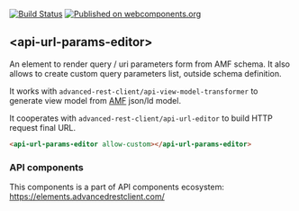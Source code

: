 [![Build Status](https://travis-ci.org/advanced-rest-client/auth-methods.svg?branch=stage)](https://travis-ci.org/advanced-rest-client/api-url-params-editor)
[![Published on webcomponents.org](https://img.shields.io/badge/webcomponents.org-published-blue.svg)](https://www.webcomponents.org/element/advanced-rest-client/api-url-params-editor)

## &lt;api-url-params-editor&gt;

An element to render query / uri parameters form from AMF schema.
It also allows to create custom query parameters list, outside schema definition.

It works with `advanced-rest-client/api-view-model-transformer` to generate
view model from [AMF](https://github.com/mulesoft/amf) json/ld model.

It cooperates with `advanced-rest-client/api-url-editor` to build
HTTP request final URL.


```html
<api-url-params-editor allow-custom></api-url-params-editor>
```

### API components

This components is a part of API components ecosystem: https://elements.advancedrestclient.com/
